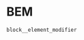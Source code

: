 <!--
 * @Author: your name
 * @Date: 2021-05-21 22:19:03
 * @LastEditTime: 2021-05-21 22:22:54
 * @LastEditors: Please set LastEditors
 * @Description: In User Settings Edit
 * @FilePath: \site\前端学习\笔记\webpack\CSS工程化\BEM\笔记.md
-->
# BEM
    block__element_modifier
    